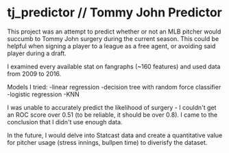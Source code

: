 # tj_predictor // Tommy John Predictor

This project was an attempt to predict whether or not an MLB pitcher would succumb to Tommy John surgery during the current season. This could be helpful when signing a player to a league as a free agent, or avoiding said player during a draft.

I examined every available stat on fangraphs (~160 features) and used data from 2009 to 2016. 

Models I tried: 
-linear regression 
-decision tree with random force classifier 
-logistic regression
-KNN

I was unable to accurately predict the likelihood of surgery - I couldn't get an ROC score over 0.51 (to be reliable, it should be over 0.8). I came to the conclusion that I didn't use enough data.

In the future, I would delve into Statcast data and create a quantitative value for pitcher usage (stress innings, bullpen time) to diverisfy the dataset. 
